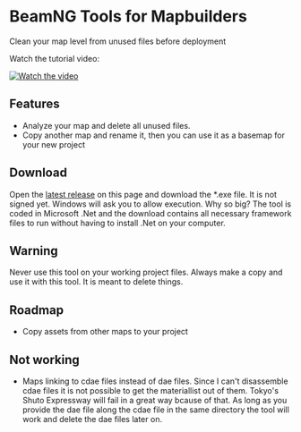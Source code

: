 # BeamNG Tools for Mapbuilders
Clean your map level from unused files before deployment

Watch the tutorial video:

[![Watch the video](https://i9.ytimg.com/vi/ZA1zjmpe1VU/mqdefault.jpg?sqp=COzhz5sG-oaymwEmCMACELQB8quKqQMa8AEB-AHUBoAC4AOKAgwIABABGDwgZShlMA8=&rs=AOn4CLAVTPeIFcU0jd5WY_clYZpRbE5RKQ)](https://www.youtube.com/watch?v=ZA1zjmpe1VU) 
## Features
- Analyze your map and delete all unused files.
- Copy another map and rename it, then you can use it as a basemap for your new project

## Download
Open the [latest release](https://github.com/alexkleinwaechter/BeamNG_LevelCleanUp/releases/) on this page and download the *.exe file. It is not signed yet. Windows will ask you to allow execution. Why so big? 
The tool is coded in Microsoft .Net and the download contains all necessary framework files to run without having to install .Net on your computer.

## Warning
Never use this tool on your working project files. Always make a copy and use it with this tool. It is meant to delete things. 
## Roadmap
- Copy assets from other maps to your project

## Not working
- Maps linking to cdae files instead of dae files. Since I can't disassemble cdae files it is not possible to get the materiallist out of them. Tokyo's Shuto Expressway will fail in a great way bcause of that. As long as you provide the dae file along the cdae file in the same directory the tool will work and delete the dae files later on.
